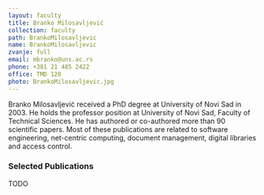 ```yaml
---
layout: faculty
title: Branko Milosavljević
collection: faculty
path: BrankoMilosavljevic
name: BrankoMilosavljevic
zvanje: full
email: mbranko@uns.ac.rs
phone: +381 21 485 2422
office: TMD 120
photo: BrankoMilosavljevic.jpg
---
```


Branko Milosavljević received a PhD degree at University of Novi Sad in 2003. 
He holds the professor position at University of Novi Sad, Faculty of 
Technical Sciences. He has authored or co-authored more than 90 scientific 
papers. Most of these publications are related to software engineering, 
net-centric computing, document management, digital libraries and access 
control.

### Selected Publications

TODO

